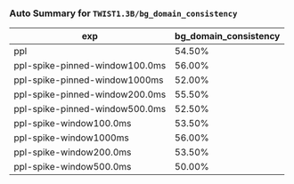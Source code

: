 ### Auto Summary for `TWIST1.3B/bg_domain_consistency`

<!-- AUTO-GEN: SPLIT TABLE -->
| exp | bg_domain_consistency |
| --- | --- |
| ppl | 54.50% |
| ppl-spike-pinned-window100.0ms | 56.00% |
| ppl-spike-pinned-window1000ms | 52.00% |
| ppl-spike-pinned-window200.0ms | 55.50% |
| ppl-spike-pinned-window500.0ms | 52.50% |
| ppl-spike-window100.0ms | 53.50% |
| ppl-spike-window1000ms | 56.00% |
| ppl-spike-window200.0ms | 53.50% |
| ppl-spike-window500.0ms | 50.00% |
<!-- AUTO-GEN: SPLIT TABLE -->
